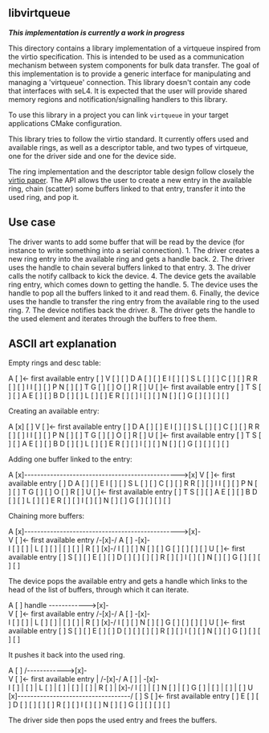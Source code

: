<!--
     Copyright 2019, Data61
     Commonwealth Scientific and Industrial Research Organisation (CSIRO)
     ABN 41 687 119 230.

     This software may be distributed and modified according to the terms of
     the BSD 2-Clause license. Note that NO WARRANTY is provided.
     See "LICENSE_BSD2.txt" for details.

     @TAG(DATA61_BSD)
-->
libvirtqueue
-------------

**_This implementation is currently a work in progress_**

This directory contains a library implementation of a virtqueue inspired from
the virtio specification. This is intended to be used as a communication
mechanism between system components for bulk data transfer.
The goal of this implementation is to provide a generic interface for manipulating
and managing a 'virtqueue' connection. This library doesn't contain any code that
interfaces with seL4. It is expected that the user will provide
shared memory regions and notification/signalling handlers to this library.

To use this library in a project you can link `virtqueue` in your
target applications CMake configuration.

This library tries to follow the virtio standard. It currently offers used and
available rings, as well as a descriptor table, and two types of virtqueue, one
for the driver side and one for the device side.

The ring implementation and the descriptor table design follow closely the
[virtio paper](https://www.ozlabs.org/~rusty/virtio-spec/virtio-paper.pdf). The
API allows the user to create a new entry in the available ring, chain (scatter)
some buffers linked to that entry, transfer it into the used ring, and pop it.

Use case
----------

The driver wants to add some buffer that will be read by the device (for
instance to write something into a serial connection).
    1. The driver creates a new ring entry into the available ring and gets a
       handle back.
    2. The driver uses the handle to chain several buffers linked to that entry.
    3. The driver calls the notify callback to kick the device.
    4. The device gets the available ring entry, which comes down to getting the
       handle.
    5. The device uses the handle to pop all the buffers linked to it and read
       them.
    6. Finally, the device uses the handle to transfer the ring entry from the
       available ring to the used ring.
    7. The device notifies back the driver.
    8. The driver gets the handle to the used element and iterates through the
       buffers to free them.

ASCII art explanation
----------

Empty rings and desc table:

A [ ]<- first available entry                         [ ]
V [ ]                                                 [ ] D
A [ ]                                                 [ ] E
I [ ]                                                 [ ] S
L [ ]                                                 [ ] C
  [ ]                                                 [ ] R
R [ ]                                                 [ ] I
I [ ]                                                 [ ] P
N [ ]                                                 [ ] T
G [ ]                                                 [ ] O
                                                      [ ] R
                                                      [ ]
U [ ]<- first available entry                         [ ] T
S [ ]                                                 [ ] A
E [ ]                                                 [ ] B
D [ ]                                                 [ ] L
  [ ]                                                 [ ] E
R [ ]                                                 [ ]
I [ ]                                                 [ ]
N [ ]                                                 [ ]
G [ ]                                                 [ ]
  [ ]                                                 [ ]

Creating an available entry:

A [x]                                                 [ ]
V [ ]<- first available entry                         [ ] D
A [ ]                                                 [ ] E
I [ ]                                                 [ ] S
L [ ]                                                 [ ] C
  [ ]                                                 [ ] R
R [ ]                                                 [ ] I
I [ ]                                                 [ ] P
N [ ]                                                 [ ] T
G [ ]                                                 [ ] O
                                                      [ ] R
                                                      [ ]
U [ ]<- first available entry                         [ ] T
S [ ]                                                 [ ] A
E [ ]                                                 [ ] B
D [ ]                                                 [ ] L
  [ ]                                                 [ ] E
R [ ]                                                 [ ]
I [ ]                                                 [ ]
N [ ]                                                 [ ]
G [ ]                                                 [ ]
  [ ]                                                 [ ]

Adding one buffer linked to the entry:

A [x]------------------------------------------------>[x]
V [ ]<- first available entry                         [ ] D
A [ ]                                                 [ ] E
I [ ]                                                 [ ] S
L [ ]                                                 [ ] C
  [ ]                                                 [ ] R
R [ ]                                                 [ ] I
I [ ]                                                 [ ] P
N [ ]                                                 [ ] T
G [ ]                                                 [ ] O
                                                      [ ] R
                                                      [ ]
U [ ]<- first available entry                         [ ] T
S [ ]                                                 [ ] A
E [ ]                                                 [ ] B
D [ ]                                                 [ ] L
  [ ]                                                 [ ] E
R [ ]                                                 [ ]
I [ ]                                                 [ ]
N [ ]                                                 [ ]
G [ ]                                                 [ ]
  [ ]                                                 [ ]

Chaining more buffers:

A [x]------------------------------------------------>[x]-\
V [ ]<- first available entry                       /-[x]-/
A [ ]                                               \-[x]-\
I [ ]                                                 [ ] |
L [ ]                                                 [ ] |
  [ ]                                                 [ ] |
R [ ]                                                 [x]-/
I [ ]                                                 [ ]
N [ ]                                                 [ ]
G [ ]                                                 [ ]
                                                      [ ]
                                                      [ ]
U [ ]<- first available entry                         [ ]
S [ ]                                                 [ ]
E [ ]                                                 [ ]
D [ ]                                                 [ ]
  [ ]                                                 [ ]
R [ ]                                                 [ ]
I [ ]                                                 [ ]
N [ ]                                                 [ ]
G [ ]                                                 [ ]
  [ ]                                                 [ ]

The device pops the available entry and gets a handle which links to the head of
the list of buffers, through which it can iterate.

A [ ]                             handle ------------>[x]-\
V [ ]<- first available entry                       /-[x]-/
A [ ]                                               \-[x]-\
I [ ]                                                 [ ] |
L [ ]                                                 [ ] |
  [ ]                                                 [ ] |
R [ ]                                                 [x]-/
I [ ]                                                 [ ]
N [ ]                                                 [ ]
G [ ]                                                 [ ]
                                                      [ ]
                                                      [ ]
U [ ]<- first available entry                         [ ]
S [ ]                                                 [ ]
E [ ]                                                 [ ]
D [ ]                                                 [ ]
  [ ]                                                 [ ]
R [ ]                                                 [ ]
I [ ]                                                 [ ]
N [ ]                                                 [ ]
G [ ]                                                 [ ]
  [ ]                                                 [ ]

It pushes it back into the used ring.

A [ ]                                   /------------>[x]-\
V [ ]<- first available entry           |           /-[x]-/
A [ ]                                   |           \-[x]-\
I [ ]                                   |             [ ] |
L [ ]                                   |             [ ] |
  [ ]                                   |             [ ] |
R [ ]                                   |             [x]-/
I [ ]                                   |             [ ]
N [ ]                                   |             [ ]
G [ ]                                   |             [ ]
                                        |             [ ]
                                        |             [ ]
U [x]-----------------------------------/             [ ]
S [ ]<- first available entry                         [ ]
E [ ]                                                 [ ]
D [ ]                                                 [ ]
  [ ]                                                 [ ]
R [ ]                                                 [ ]
I [ ]                                                 [ ]
N [ ]                                                 [ ]
G [ ]                                                 [ ]
  [ ]                                                 [ ]

The driver side then pops the used entry and frees the buffers.
